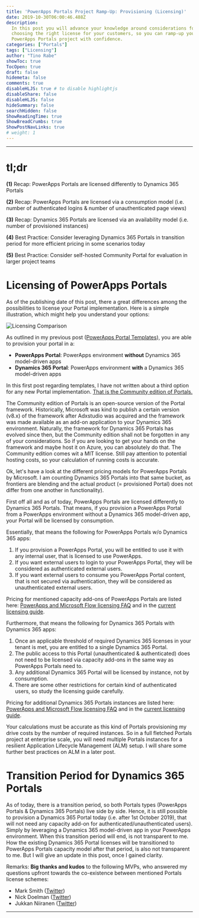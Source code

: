 ```yaml
---
title: 'PowerApps Portals Project Ramp-Up: Provisioning (Licensing)'
date: 2019-10-30T06:00:46.488Z
description:
  In this post you will advance your knowledge around considerations for
  choosing the right license for your customers, so you can ramp-up your
  PowerApps Portals project with confidence.
categories: ["Portals"]
tags: ["Licensing"]
author: "Tino Rabe"
showToc: true
TocOpen: true
draft: false
hidemeta: false
comments: true
disableHLJS: true # to disable highlightjs
disableShare: false
disableHLJS: false
hideSummary: false
searchHidden: false
ShowReadingTime: true
ShowBreadCrumbs: true
ShowPostNavLinks: true
# weight: 1
---
```

*****

# tl;dr

**(1)** Recap: PowerApps Portals are licensed differently to Dynamics 365 Portals

**(2)** Recap: PowerApps Portals are licensed via a consumption model (i.e. number of authenticated logins & number of unauthenticated page views)

**(3)** Recap: Dynamics 365 Portals are licensed via an availability model (i.e. number of provisioned instances)

**(4)** Best Practice: Consider leveraging Dynamics 365 Portals in transition period for more efficient pricing in some scenarios today

**(5)** Best Practice: Consider self-hosted Community Portal for evaluation in larger project teams

# Licensing of PowerApps Portals

As of the publishing date of this post, there a great differences among the possibilities to license your Portal implementation. Here is a simple illustration, which might help you understand your options:

![Licensing Comparison](/img/licensingcomparison.jpg "Licensing Comparison")

As outlined in my previous post ([PowerApps Portal Templates](https://tinorabe.com/post/portals-provisioning-template-licensing-advanced-techniques-to-master-powerapps-portals/)), you are able to provision your portal in a: 

* **PowerApps Portal**: PowerApps environment **without** Dynamics 365 model-driven apps
* **Dynamics 365 Portal**: PowerApps environment **with** a Dynamics 365 model-driven apps

In this first post regarding templates, I have not written about a third option for any new Portal implementation. [That is the Community edition of Portals.](https://github.com/Adoxio/xRM-Portals-Community-Edition)

The Community edition of Portals is an open-source version of the Portal framework. Historically, Microsoft was kind to publish a certain version (v8.x) of the framework after Adxstudio was acquired and the framework was made available as an add-on application to your Dynamics 365 environment. Naturally, the framework for Dynamics 365 Portals has evolved since then, but the Community edition shall not be forgotten in any of your considerations. So if you are looking to get your hands on the framework and maybe host it on Azure, you can absolutely do that. The Community edition comes wit a MIT license. Still pay attention to potential hosting costs, so your calculation of running costs is accurate.

Ok, let's have a look at the different pricing models for PowerApps Portals by Microsoft. I am counting Dynamics 365 Portals into that same bucket, as frontiers are blending and the actual product (= provisioned Portal) does not differ from one another in functionality).

First off all and as of today, PowerApps Portals are licensed differently to Dynamics 365 Portals. That means, if you provision a PowerApps Portal from a PowerApps environment without a Dynamics 365 model-driven app, your Portal will be licensed by consumption. 

Essentially, that means the following for PowerApps Portals w/o Dynamics 365 apps:

1. If you provision a PowerApps Portal, you will be entitled to use it with any internal user, that is licensed to use PowerApps.
2. If you want external users to login to your PowerApps Portal, they will be considered as authenticated external users.
3. If you want external users to consume you PowerApps Portal content, that is not secured via authentication, they will be considered as unauthenticated external users.

Pricing for mentioned capacity add-ons of PowerApps Portals are listed here: [PowerApps and Microsoft Flow licensing FAQ](https://docs.microsoft.com/en-us/power-platform/admin/powerapps-flow-licensing-faq#can-you-share-more-details-regarding-the-new-powerapps-portals-licensing) and in the [current licensing guide](https://go.microsoft.com/fwlink/?linkid=2085130).

Furthermore, that means the following for Dynamics 365 Portals with Dynamics 365 apps:

1. Once an applicable threshold of required Dynamics 365 licenses in your tenant is met, you are entitled to a single Dynamics 365 Portal. 
2. The public access to this Portal (unauthenticated & authenticated) does not need to be licensed via capacity add-ons in the same way as PowerApps Portals need to.
3. Any additional Dynamics 365 Portal will be licensed by instance, not by consumption.
4. There are some other restrictions for certain kind of authenticated users, so study the licensing guide carefully.

Pricing for additional Dynamics 365 Portals instances are listed here: [PowerApps and Microsoft Flow licensing FAQ](https://docs.microsoft.com/en-us/power-platform/admin/powerapps-flow-licensing-faq#can-you-share-more-details-regarding-the-new-powerapps-portals-licensing) and in the [current licensing guide](https://go.microsoft.com/fwlink/?LinkId=866544&clcid=0x409). 

Your calculations must be accurate as this kind of Portals provisioning my drive costs by the number of required instances. So in a full fletched Portals project at enterprise scale, you will need multiple Portals instances for a resilient Application Lifecycle Management (ALM) setup. I will share some further best practices on ALM in a later post.

# Transition Period for Dynamics 365 Portals

As of today, there is a transition period, so both Portals types (PowerApps Portals & Dynamics 365 Portals) live side by side. Hence, it is still possible to provision a Dynamics 365 Portal today (i.e. after 1st October 2019), that will not need any capacity add-on for authenticated/unauthenticated users). Simply by leveraging a Dynamics 365 model-driven app in your PowerApps environment. When this transition period will end, is not transparent to me. How the existing Dynamics 365 Portal licenses will be transitioned to PowerApps Portals capacity model after that period, is also not transparent to me. But I will give an update in this post, once I gained clarity.

Remarks:
**Big thanks and kudos** to the following MVPs, who answered my questions upfront towards the co-existence between mentioned Portals license schemes:

* Mark Smith ([Twitter](https://twitter.com/nz365guy))
* Nick Doelman ([Twitter](https://twitter.com/readyxrm))
* Jukkan Niiranen ([Twitter](https://twitter.com/jukkan))

*****
